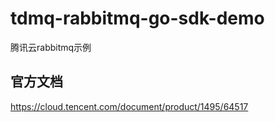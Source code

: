 # tdmq-rabbitmq-go-sdk-demo
腾讯云rabbitmq示例
## 官方文档
https://cloud.tencent.com/document/product/1495/64517